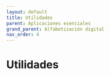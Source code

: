 ```yaml
---
layout: default
title: Utilidades
parent: Aplicaciones esenciales
grand_parent: Alfabetización digital
nav_order: 4
---
```


# Utilidades